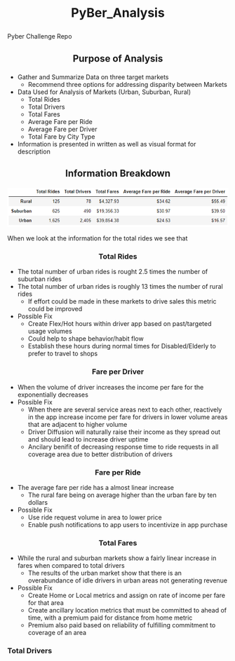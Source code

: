 # <p align=center>PyBer_Analysis
Pyber Challenge Repo

## <p align=center> Purpose of Analysis
* Gather and Summarize Data on three target markets
    * Recommend three options for addressing disparity between Markets
* Data Used for Analysis of Markets (Urban, Suburban, Rural)
    * Total Rides
    * Total Drivers
    * Total Fares
    * Average Fare per Ride
    * Average Fare per Driver
    * Total Fare by City Type
* Information is presented in written as well as visual format for description

## <p align = center>Information Breakdown</p>
![Summary of Information](https://github.com/CoryCMyers/PyBer_Analysis/blob/main/analysis/Capture.PNG)

When we look at the information for the total rides we see that

### <p align=center>Total Rides

   * The total number of urban rides is rought 2.5 times the number of suburban rides
   * The total number of urban rides is roughly 13 times the number of rural rides
      * If effort could be made in these markets to drive sales this metric could be improved
   * Possible Fix
      * Create Flex/Hot hours within driver app based on past/targeted usage volumes
      * Could help to shape behavior/habit flow
      * Establish these hours during normal times for Disabled/Elderly to prefer to travel to shops
   
### <p align=center>Fare per Driver
   * When the volume of driver increases the income per fare for the exponentially decreases
   * Possible Fix
      * When there are several service areas next to each other, reactively in the app increase income per fare for
        drivers in lower volume areas that are adjacent to higher volume
      * Driver Diffusion will naturally raise their income as they spread out and should lead to increase driver 
        uptime
      * Ancilary benifit of decreasing response time to ride requests in all coverage area due to better distribution of drivers

### <p align=center>Fare per Ride
   * The average fare per ride has a almost linear increase
      * The rural fare being on average higher than the urban fare by ten dollars
   * Possible Fix
      * Use ride request volume in area to lower price
      * Enable push notifications to app users to incentivize in app purchase
   
### <p align=center>Total Fares
   * While the rural and suburban markets show a fairly linear increase in fares when compared to total drivers
      * The results of the urban market show that there is an overabundance of idle drivers in urban areas not generating revenue
   * Possible Fix
      * Create Home or Local metrics and assign on rate of income per fare for that area
      * Create ancillary location metrics that must be committed to ahead of time, with a premium paid for distance from home metric
      * Premium also paid based on reliability of fulfilling commitment to coverage of an area
   
### Total Drivers
      
